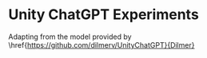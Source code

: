 # Unity ChatGPT Experiments
Adapting from the model provided by \href{https://github.com/dilmerv/UnityChatGPT}{Dilmer}


